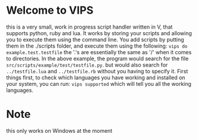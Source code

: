 # Welcome to VIPS

this is a very small, work in progress script handler written in V, that supports python, ruby and lua.
It works by storing your scripts and allowing you to execute them using the command line.
You add scripts by putting them in the ./scripts folder, and execute them using the following:
`vips do example.test.testfile`
the '.'s are essentially the same as '/' when it comes to directories.
In the above example, the program would search for the file `src/scripts/example/test/testfile.py`. but would also search for `../testfile.lua` and `../testfile.rb` without you having to specify it. First things first, to check which languages you have working and installed on your system, you can run:
`vips supported`
which will tell you all the working languages.

# Note
this only works on Windows at the moment